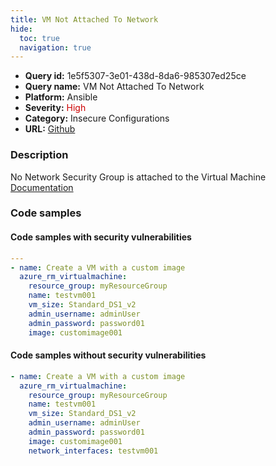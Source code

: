 ```yaml
---
title: VM Not Attached To Network
hide:
  toc: true
  navigation: true
---
```


<style>
  .highlight .hll {
    background-color: #ff171742;
  }
  .md-content {
    max-width: 1100px;
    margin: 0 auto;
  }
</style>

-   **Query id:** 1e5f5307-3e01-438d-8da6-985307ed25ce
-   **Query name:** VM Not Attached To Network
-   **Platform:** Ansible
-   **Severity:** <span style="color:#C00">High</span>
-   **Category:** Insecure Configurations
-   **URL:** [Github](https://github.com/Checkmarx/kics/tree/master/assets/queries/ansible/azure/vm_not_attached_to_network)

### Description
No Network Security Group is attached to the Virtual Machine<br>
[Documentation](https://docs.ansible.com/ansible/latest/collections/azure/azcollection/azure_rm_virtualmachine_module.html#parameter-network_interface_names)

### Code samples
#### Code samples with security vulnerabilities
```yaml title="Positive test num. 1 - yaml file" hl_lines="3"
---
- name: Create a VM with a custom image
  azure_rm_virtualmachine:
    resource_group: myResourceGroup
    name: testvm001
    vm_size: Standard_DS1_v2
    admin_username: adminUser
    admin_password: password01
    image: customimage001

```


#### Code samples without security vulnerabilities
```yaml title="Negative test num. 1 - yaml file"
- name: Create a VM with a custom image
  azure_rm_virtualmachine:
    resource_group: myResourceGroup
    name: testvm001
    vm_size: Standard_DS1_v2
    admin_username: adminUser
    admin_password: password01
    image: customimage001
    network_interfaces: testvm001

```
